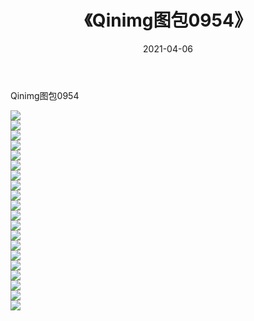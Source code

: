 ﻿---
layout: post
title:  《Qinimg图包0954》
date:   2021-04-06
img: http://imgx.orgx.ga/Qinimg图包/Qinimg图包0954/000.jpg
categories: [美女, 清纯, 唯美]
---

Qinimg图包0954

 ![](http://imgx.orgx.ga/Qinimg图包/Qinimg图包0954/001.jpg) <br>![](http://imgx.orgx.ga/Qinimg图包/Qinimg图包0954/002.jpg) <br>![](http://imgx.orgx.ga/Qinimg图包/Qinimg图包0954/003.jpg) <br>![](http://imgx.orgx.ga/Qinimg图包/Qinimg图包0954/004.jpg) <br>![](http://imgx.orgx.ga/Qinimg图包/Qinimg图包0954/005.jpg) <br>![](http://imgx.orgx.ga/Qinimg图包/Qinimg图包0954/006.jpg) <br>![](http://imgx.orgx.ga/Qinimg图包/Qinimg图包0954/007.jpg) <br>![](http://imgx.orgx.ga/Qinimg图包/Qinimg图包0954/008.jpg) <br>![](http://imgx.orgx.ga/Qinimg图包/Qinimg图包0954/009.jpg) <br>![](http://imgx.orgx.ga/Qinimg图包/Qinimg图包0954/010.jpg) <br>![](http://imgx.orgx.ga/Qinimg图包/Qinimg图包0954/011.jpg) <br>![](http://imgx.orgx.ga/Qinimg图包/Qinimg图包0954/012.jpg) <br>![](http://imgx.orgx.ga/Qinimg图包/Qinimg图包0954/013.jpg) <br>![](http://imgx.orgx.ga/Qinimg图包/Qinimg图包0954/014.jpg) <br>![](http://imgx.orgx.ga/Qinimg图包/Qinimg图包0954/015.jpg) <br>![](http://imgx.orgx.ga/Qinimg图包/Qinimg图包0954/016.jpg) <br>![](http://imgx.orgx.ga/Qinimg图包/Qinimg图包0954/017.jpg) <br>![](http://imgx.orgx.ga/Qinimg图包/Qinimg图包0954/018.jpg) <br>![](http://imgx.orgx.ga/Qinimg图包/Qinimg图包0954/019.jpg) <br>![](http://imgx.orgx.ga/Qinimg图包/Qinimg图包0954/020.jpg) <br>